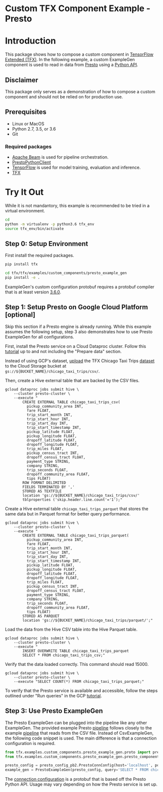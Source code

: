 # Custom TFX Component Example - Presto

# Introduction
This package shows how to compose a custom component in [TensorFlow Extended (TFX)](https://tensorflow.org/tfx). In the following example, a custom ExampleGen component is used to read in data from [Presto](https://prestodb.github.io) using a [Python API](https://github.com/prestodb/presto-python-client/).

## Disclaimer
This package only serves as a demonstration of how to compose a custom component and should not be relied on for production use.

## Prerequisites
* Linux or MacOS
* Python 2.7, 3.5, or 3.6
* Git

### Required packages
* [Apache Beam](https://beam.apache.org/) is used for pipeline orchestration.
* [PrestoPythonClient](https://pypi.org/project/presto-python-client/)
* [TensorFlow](https://tensorflow.org) is used for model training, evaluation and inference.
* [TFX](https://pypi.org/project/tfx/)

# Try It Out
While it is not mandantory, this example is recommended to be tried in a virtual environment.

```bash
cd
python -m virtualenv -p python3.6 tfx_env
source tfx_env/bin/activate
```

## Step 0: Setup Environment
First install the required packages.

```bash
pip install tfx

cd tfx/tfx/examples/custom_components/presto_example_gen
pip install -e .
```

ExampleGen's custom configuration protobuf requires a protobuf compiler that is
at least version [3.6.0](http://google.github.io/proto-lens/installing-protoc.html).

## Step 1: Setup Presto on Google Cloud Platform [optional]
Skip this section if a Presto engine is already running. While this example
assumes the following setup, step 3 also demonstrates how to use Presto
ExampleGen for all configurations.

First, install the Presto service on a Cloud Dataproc cluster. Follow this
[tutorial](https://cloud.google.com/dataproc/docs/tutorials/presto-dataproc)
up to and not including the "Prepare data" section.

Instead of using GCP's dataset, [upload](https://cloud.google.com/storage/docs/uploading-objects)
the TFX Chicago Taxi Trips [dataset](https://github.com/tensorflow/tfx/tree/master/tfx/examples/chicago_taxi_pipeline/data/simple) to the Cloud Storage bucket at `gs://${BUCKET_NAME}/chicago_taxi_trips/csv/`.

Then, create a Hive external table that are backed by the CSV files.

```
gcloud dataproc jobs submit hive \
    --cluster presto-cluster \
    --execute "
        CREATE EXTERNAL TABLE chicago_taxi_trips_csv(
          pickup_community_area INT,
          fare FLOAT,
          trip_start_month INT,
          trip_start_hour INT,
          trip_start_day INT,
          trip_start_timestamp INT,
          pickup_latitude FLOAT,
          pickup_longitude FLOAT,
          dropoff_latitude FLOAT,
          dropoff_longitude FLOAT,
          trip_miles FLOAT,
          pickup_census_tract INT,
          dropoff_census_tract FLOAT,
          payment_type STRING,
          company STRING,
          trip_seconds FLOAT,
          dropoff_community_area FLOAT,
          tips FLOAT)
        ROW FORMAT DELIMITED
        FIELDS TERMINATED BY ','
        STORED AS TEXTFILE
        location 'gs://${BUCKET_NAME}/chicago_taxi_trips/csv/'
        tblproperties ('skip.header.line.count'='1');"
```

Create a Hive external table `chicago_taxi_trips_parquet` that stores the same
data but in Parquet format for better query performance.

```
gcloud dataproc jobs submit hive \
    --cluster presto-cluster \
    --execute "
        CREATE EXTERNAL TABLE chicago_taxi_trips_parquet(
          pickup_community_area INT,
          fare FLOAT,
          trip_start_month INT,
          trip_start_hour INT,
          trip_start_day INT,
          trip_start_timestamp INT,
          pickup_latitude FLOAT,
          pickup_longitude FLOAT,
          dropoff_latitude FLOAT,
          dropoff_longitude FLOAT,
          trip_miles FLOAT,
          pickup_census_tract INT,
          dropoff_census_tract FLOAT,
          payment_type STRING,
          company STRING,
          trip_seconds FLOAT,
          dropoff_community_area FLOAT,
          tips FLOAT)
        STORED AS PARQUET
        location 'gs://${BUCKET_NAME}/chicago_taxi_trips/parquet/';"
```

Load the data from the Hive CSV table into the Hive Parquet table.

```
gcloud dataproc jobs submit hive \
    --cluster presto-cluster \
    --execute "
        INSERT OVERWRITE TABLE chicago_taxi_trips_parquet
        SELECT * FROM chicago_taxi_trips_csv;"
```
 
Verify that the data loaded correctly. This command should read 15000.

```
gcloud dataproc jobs submit hive \
    --cluster presto-cluster \
    --execute "SELECT COUNT(*) FROM chicago_taxi_trips_parquet;"
```

To verify that the Presto service is available and accessible, follow the steps
outlined under "Run queries" in the GCP [tutorial](https://cloud.google.com/dataproc/docs/tutorials/presto-dataproc#run_queries).

## Step 3: Use Presto ExampleGen
The Presto ExampleGen can be plugged into the pipeline like any other
ExampleGen. The provided example Presto [pipeline](https://github.com/tensorflow/tfx/blob/master/tfx/examples/custom_components/presto_example_gen/example/taxi_pipeline_presto.py) follows closely to the example [pipeline](https://github.com/tensorflow/tfx/blob/master/tfx/examples/chicago_taxi_pipeline/taxi_pipeline_beam.py) that reads from the CSV file. Instead
of CsvExampleGen, the following code snippet is used. The main difference is that a connection configuration is required.

```python
from tfx.examples.custom_components.presto_example_gen.proto import presto_config_pb2
from tfx.examples.custom_components.presto_example_gen.presto_component.component import PrestoExampleGen

presto_config = presto_config_pb2.PrestoConnConfig(host='localhost', port=8080)
example_gen = PrestoExampleGen(presto_config, query='SELECT * FROM chicago_taxi_trips_parquet')
```

The [connection configuration](https://github.com/tensorflow/tfx/blob/master/tfx/examples/custom_components/presto_example_gen/proto/presto_config.proto) is a protobuf that is based off the Presto Python API. Usage may vary depending on how the Presto service is set up.
